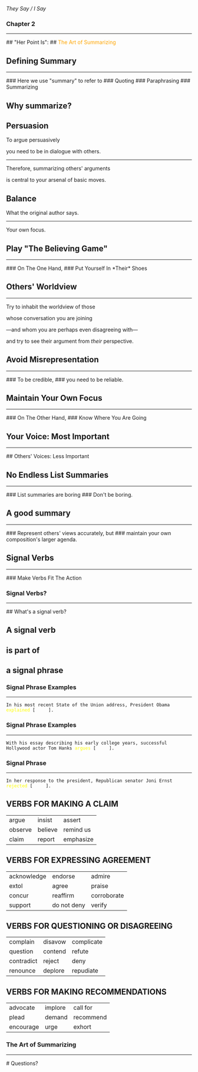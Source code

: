 *They Say / I Say*

### Chapter 2
<hr />
## "Her Point Is":
## <span style="color: orange;">The Art of Summarizing</span>


## Defining Summary
<hr />
### Here we use "summary" to refer to
### Quoting
### Paraphrasing
### Summarizing


## Why summarize?


## Persuasion

To argue persuasively

you need to be in dialogue with others.
<hr />
Therefore, summarizing  others' arguments

is central to your arsenal of basic moves.


## Balance

What the original author says.
<hr />
Your own focus.



## Play "The Believing Game"
<hr />
### On The One Hand,
### Put Yourself In *Their* Shoes


## Others' Worldview
<hr />
Try to inhabit the worldview of those

whose conversation you are joining

&mdash;and whom you are perhaps even disagreeing with&mdash;

and try to see their argument from *their* perspective.


## Avoid Misrepresentation
<hr />
### To be credible,
### you need to be reliable.



## Maintain Your Own Focus
<hr />
### On The Other Hand,
### Know Where You Are Going


## Your Voice: Most Important
<hr />
## Others' Voices: Less Important 


## No Endless List Summaries
<hr />
### List summaries are boring
### Don't be boring.


## A good summary
<hr />
### Represent others' views accurately, but
### maintain your own composition's larger agenda.



## Signal Verbs
<hr />
### Make Verbs Fit The Action


### Signal Verbs?
<hr />
## What's a signal verb?


## A signal verb
## is part of
## a signal phrase


### Signal Phrase Examples
<hr />
<code style="font-weight: normal; text-align: left;">In his most recent State of the Union address, President Obama <span style="color: yellow;">explained</span> [&nbsp;&nbsp;&nbsp;&nbsp;&nbsp;].</code>


### Signal Phrase Examples
<hr />
<code style="font-weight: normal; text-align: left;">With his essay describing his early college years, successful Hollywood actor Tom Hanks <span style="color: yellow;">argues</span> [&nbsp;&nbsp;&nbsp;&nbsp;&nbsp;].</code>


### Signal Phrase 
<hr />
<code style="font-weight: normal; text-align: left;">In her response to the president, Republican senator Joni Ernst <span style="color: yellow;">rejected</span> [&nbsp;&nbsp;&nbsp;&nbsp;&nbsp;].</code>


## VERBS FOR MAKING A CLAIM

|          |          |          |
| -------- | -------- | -------- |
| argue | insist | assert |
| observe| believe| remind us |
| claim| report| emphasize |


## VERBS FOR EXPRESSING AGREEMENT

|          |          |          |
| -------- | -------- | -------- |
| acknowledge | endorse | admire| 
| extol |  agree|  praise | 
| concur |  reaffirm|  corroborate | 
| support | do not deny | verify | 


## VERBS FOR QUESTIONING OR DISAGREEING

|          |          |          |
| -------- | -------- | -------- |
| complain | disavow | complicate |
| question | contend | refute |
| contradict | reject | deny |
| renounce | deplore | repudiate |


## VERBS FOR MAKING RECOMMENDATIONS

|          |          |          |
| -------- | -------- | -------- |
| advocate | implore | call for |
| plead | demand | recommend |
| encourage | urge | exhort |



### The Art of Summarizing
<hr />
# Questions?